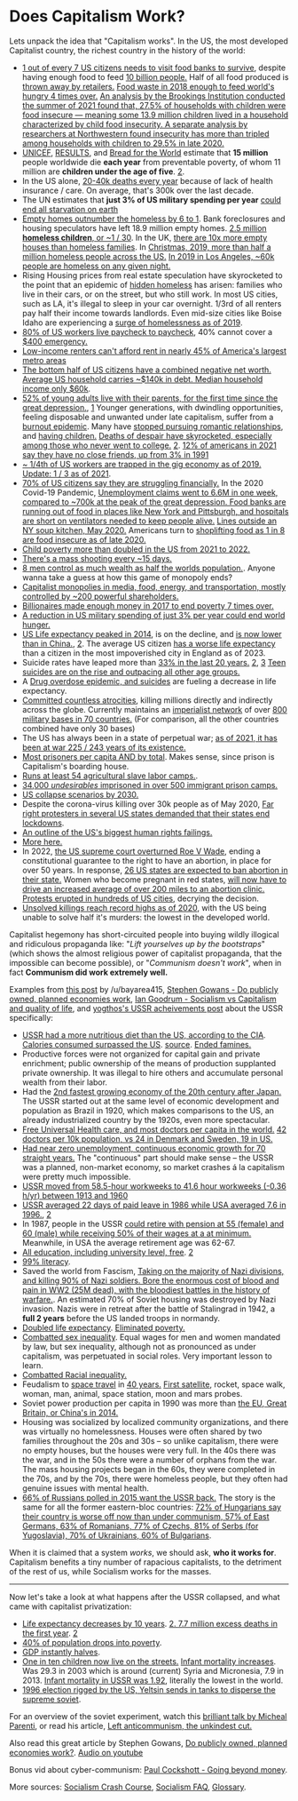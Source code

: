 # Does Capitalism Work?

Lets unpack the idea that "Capitalism works". In the US, the most developed Capitalist country, the richest country in the history of the world:

- [1 out of every 7 US citizens needs to visit food banks to survive](https://www.usatoday.com/story/news/nation/2014/08/17/hunger-study-food/14195585/), despite having enough food to feed [10 billion people.](https://www.oxfam.ca/there-enough-food-feed-world) Half of all food produced is [thrown away by retailers.](https://www.theguardian.com/environment/2016/jul/13/us-food-waste-ugly-fruit-vegetables-perfect) [Food waste in 2018 enough to feed world's hungry 4 times over.](https://reliefweb.int/report/world/food-waste-enough-feed-world-s-hungry-four-times-over) [An analysis by the Brookings Institution conducted the summer of 2021 found that, 27.5% of households with children were food insecure — meaning some 13.9 million children lived in a household characterized by child food insecurity. A separate analysis by researchers at Northwestern found insecurity has more than tripled among households with children to 29.5% in late 2020.](https://www.npr.org/2020/09/27/912486921/food-insecurity-in-the-u-s-by-the-numbers)
- [UNICEF](http://www.unicef.org/sowc06/pdfs/sowc06_chap1.pdf), [RESULTS](https://web.archive.org/web/20080527011602/http://www.results.org/website/article.asp?id=241), and [Bread for the World](http://www.bread.org/hunger/global/facts.html) estimate that **15 million** people worldwide die **each year** from preventable poverty, of whom 11 million are **children under the age of five**. [2](http://archive.is/2CvOW).
- In the US alone, [20-40k deaths every year](http://obamacarefacts.com/facts-on-deaths-due-to-lack-of-health-insurance-in-us/) because of lack of health insurance / care. On average, that's 300k over the last decade.
- The UN estimates that **just 3% of US military spending per year** [could end all starvation on earth](https://worldbeyondwar.org/explained)
- [Empty homes outnumber the homeless by 6 to 1](http://archive.today/2014.05.23-032153/http://www.huffingtonpost.com/richard-skip-bronson/post_733_b_692546.html). Bank foreclosures and housing speculators have left 18.9 million empty homes. [2.5 million **homeless children**, or ~1 / 30](https://www.newsweek.com/child-homelessness-us-reaches-historic-high-report-says-285052). In the UK, [there are 10x more empty houses than homeless families](http://www.mirror.co.uk/news/ampp3d/housing-crisis-10-empty-homes-5008151). In [Christmas, 2019, more than half a million homeless people across the US.](https://www.wsws.org/en/articles/2019/12/24/pers-d24.html) [In 2019 in Los Angeles, ~60k people are homeless on any given night.](http://www.laalmanac.com/social/so14.php)
- Rising Housing prices from real estate speculation have skyrocketed to the point that an epidemic of [hidden homeless](https://www.cbsnews.com/news/los-angeles-hidden-homeless-priced-out-cbsn-originals/) has arisen: families who live in their cars, or on the street, but who still work. In most US cities, such as LA, it's illegal to sleep in your car overnight. 1/3rd of all renters pay half their income towards landlords. Even mid-size cities like Boise Idaho are experiencing a [surge of homelessness as of 2019](https://www.kivitv.com/news/state-of-208/affordable-housing-crisis-leading-to-rise-in-first-time-homelessness-in-boise).
- [80% of US workers live paycheck to paycheck](https://www.theguardian.com/commentisfree/2018/jul/29/us-economy-workers-paycheck-robert-reich), 40% cannot cover a [$400 emergency.](http://theeconomiccollapseblog.com/archives/federal-reserve-more-than-4-out-of-10-americans-do-not-even-have-enough-money-to-cover-an-unexpected-400-expense)
- [Low-income renters can't afford rent in nearly 45% of America's largest metro areas](https://phys.org/news/2022-06-low-income-renters-rent-america-largest.html)
- [The bottom half of US citizens have a combined negative net worth.](https://www.timesunion.com/technology/businessinsider/article/One-brutal-sentence-captures-what-a-disaster-13882763.php) [Average US household carries ~$140k in debt. Median household income only $60k](https://www.usatoday.com/story/money/personalfinance/2017/11/18/a-foolish-take-heres-how-much-debt-the-average-us-household-owes/107651700/).
- [52% of young adults live with their parents, for the first time since the great depression.](https://www.pewresearch.org/fact-tank/2020/09/04/a-majority-of-young-adults-in-the-u-s-live-with-their-parents-for-the-first-time-since-the-great-depression/), [1](http://theeconomiccollapseblog.com/archives/goodbye-american-dream-the-average-u-s-household-is-137063-in-debt-and-38-4-of-millennials-live-with-their-parents) Younger generations, with dwindling opportunities, feeling disposable and unwanted under late capitalism, suffer from a [burnout epidemic](https://www.buzzfeednews.com/article/annehelenpetersen/millennials-burnout-generation-debt-work). Many have [stopped pursuing romantic relationships](https://www.theguardian.com/world/2013/oct/20/young-people-japan-stopped-having-sex), and [having children.](https://www.curbed.com/2019/7/19/20700379/raising-kids-cities-family-friendly) [Deaths of despair have skyrocketed, especially among those who never went to college.](https://archive.is/XSvWD) [2](https://www.gq-magazine.co.uk/article/hikikomori-japan). [12% of americans in 2021 say they have no close friends, up from 3% in 1991](https://www.americansurveycenter.org/research/the-state-of-american-friendship-change-challenges-and-loss/)
- [~ 1/4th of US workers are trapped in the gig economy as of 2019.](https://www.theguardian.com/commentisfree/2019/jun/02/gig-economy-us-trump-uber-california-robert-reich) [Update: 1 / 3 as of 2021](https://www.vox.com/recode/22651953/americans-gig-independent-workers-benefits-vacation-health-care-inequality).
- [70% of US citizens say they are struggling financially.](https://www.cbsnews.com/news/70-americans-are-struggling-financially/) In the 2020 Covid-19 Pandemic, [Unemployment claims went to 6.6M in one week, compared to ~700k at the peak of the great depression. Food banks are running out of food in places like New York and Pittsburgh, and hospitals are short on ventilators needed to keep people alive.](https://twitter.com/BenjaminNorton/status/1246607221846310917?s=20) [Lines outside an NY soup kitchen, May 2020.](https://twitter.com/ajitxsingh/status/1257120222323961857?s=20) Americans turn to [shoplifting food as 1 in 8 are food insecure as of late 2020.](https://www.seattletimes.com/business/stealing-to-survive-more-americans-are-shoplifting-food-as-aid-runs-out-in-the-pandemic/)
- [Child poverty more than doubled in the US from 2021 to 2022.](https://www.motherjones.com/politics/2023/09/child-poverty-rate-child-tax-credit/)
- [There's a mass shooting every ~15 days.](https://abcnews.go.com/US/deadly-mass-shootings-month-2019/story?id=63449799)
- [8 men control as much wealth as half the worlds population.](https://www.inc.com/melanie-curtin/meet-the-8-men-who-control-half-the-worlds-wealth.html). Anyone wanna take a guess at how this game of monopoly ends?
- [Capitalist monopolies in media, food, energy, and transportation, mostly controlled by ~200 powerful shareholders.](https://imgur.com/a/xgnEp)
- [Billionaires made enough money in 2017 to end poverty 7 times over.](https://www.newsweek.com/billionaires-money-end-poverty-report-786675)
- [A reduction in US military spending of just 3% per year could end world hunger.](https://www.sharing.org/information-centre/blogs/3-us-military-spending-could-end-starvation-earth)
- [US Life expectancy peaked in 2014](https://i.redd.it/6zo861tkn0441.png), is on the decline, and [is now lower than in China.](https://www.businessinsider.com/china-boasts-that-its-healthy-life-expectancy-beats-the-us-is-correct-2018-5), [2](https://www.reuters.com/article/us-health-life-expectancy/us-life-expectancy-declining-due-to-more-deaths-in-middle-age-idUSKBN1Y02C7). The average US citizen [has a worse life expectancy](https://nitter.net/jburnmurdoch/status/1641799698058035200) than a citizen in the most impoverished city in England as of 2023.
- Suicide rates have leaped more than [33% in the last 20 years.](https://politsturm.com/american-suicide-rate-up-33/) [2](https://www.cnn.com/2018/06/07/health/suicide-report-cdc/index.html), [3](https://www.washingtonpost.com/news/to-your-health/wp/2018/06/07/u-s-suicide-rates-rise-sharply-across-the-country-new-report-shows/?utm_term=.18c1060e6b2f) [Teen suicides are on the rise and outpacing all other age groups.](http://archive.is/Ips7C)
- A [Drug overdose epidemic, and suicides](https://www.latimes.com/science/story/2019-11-26/life-expectancy-decline-deaths-of-despair) are fueling a decrease in life expectancy.
- [Committed countless atrocities](https://github.com/dessalines/essays/blob/master/us_atrocities.md), killing millions directly and indirectly across the globe. Currently maintains an [imperialist network](https://youtube.com/watch?v=Df4R-xdKvpM) of over [800 military bases in 70 countries.](https://www.politico.com/magazine/story/2015/06/us-military-bases-around-the-world-119321) (For comparison, all the other countries combined have only 30 bases)
- The US has always been in a state of perpetual war; [as of 2021, it has been at war 225 / 243 years of its existence.](https://www.thenews.com.pk/print/595752-the-us-has-been-at-war-225-out-of-243-years-since-1776)
- [Most prisoners per capita AND by total](https://www.statista.com/statistics/262962/countries-with-the-most-prisoners-per-100-000-inhabitants/). Makes sense, since prison is Capitalism's boarding house.
- [Runs at least 54 agricultural slave labor camps.](https://en.wikipedia.org/wiki/Prison_farm#In_the_United_States_.28partial_list.29).
- [34,000 _undesirables_ imprisoned in over 500 immigrant prison camps.](https://en.wikipedia.org/wiki/U.S._Immigration_and_Customs_Enforcement#Detention_centers)
- [US collapse scenarios by 2030.](https://www.salon.com/2010/12/06/america_collapse_2025/)
- Despite the corona-virus killing over 30k people as of May 2020, [Far right protesters in several US states demanded that their states end lockdowns](https://www.vanityfair.com/news/2020/04/trump-supporters-protest-coronavirus-orders).
- [An outline of the US's biggest human rights failings.](http://download.people.com.cn/waiwen/eight15840920921.pdf)
- [More here.](https://github.com/dessalines/essays/blob/master/us_atrocities.md#workers-and-the-poor)
- In 2022, [the US supreme court overturned Roe V Wade](https://www.npr.org/2022/06/24/1102305878/supreme-court-abortion-roe-v-wade-decision-overturn), ending a constitutional guarantee to the right to have an abortion, in place for over 50 years. In response, [26 US states are expected to ban abortion in their state.](https://www.bloomberg.com/news/articles/2022-06-24/republican-strongholds-immediately-ban-abortions-post-roe-ruling) Women who become pregnant in red states, [will now have to drive an increased average of over 200 miles to an abortion clinic.](https://lemmygrad.ml/pictrs/image/22c32c14-c1e8-44f9-9c4b-24f270c251b9.jpeg) [Protests erupted in hundreds of US cities](https://www.bbc.com/news/world-us-canada-62109971), decrying the decision.
- [Unsolved killings reach record highs as of 2020](https://www.npr.org/2023/04/29/1172775448/people-murder-unsolved-killings-record-high), with the US being unable to solve half it's murders: the lowest in the developed world.

Capitalist hegemony has short-circuited people into buying wildly illogical and ridiculous propaganda like: "_Lift yourselves up by the bootstraps_" (which shows the almost religious power of capitalist propaganda, that the impossible can become possible), or "_Communism doesn't work_", when in fact **Communism did work extremely well.**

Examples from [this post](https://www.reddit.com/r/socialism/comments/86tqdd/but_socialism_doesnt_work_s/dw7qco0/) by /u/bayarea415, [Stephen Gowans - Do publicly owned, planned economies work](https://gowans.wordpress.com/2012/12/21/do-publicly-owned-planned-economies-work/), [Ian Goodrum - Socialism vs Capitalism and quality of life](https://threadreaderapp.com/thread/1136693839526223872.html), and [yogthos's USSR acheivements post](https://lemmygrad.ml/post/8636) about the USSR specifically:

- [USSR had a more nutritious diet than the US, according to the CIA](https://web.archive.org/web/20200120213518/https://www.cia.gov/library/readingroom/docs/CIA-RDP84B00274R000300150009-5.pdf). [Calories consumed surpassed the US](https://artir.files.wordpress.com/2016/05/compar1.png?w=640). [source](https://artir.wordpress.com/2016/05/11/the-soviet-union-food/). [Ended famines.](https://artir.wordpress.com/2017/02/04/the-soviet-series-from-farm-to-factory-stalins-industrial-revolution/)
- Productive forces were not organized for capital gain and private enrichment; public ownership of the means of production supplanted private ownership. It was illegal to hire others and accumulate personal wealth from their labor.
- Had the [2nd fastest growing economy of the 20th century after Japan.](https://artir.files.wordpress.com/2016/03/captura-de-pantalla-de-2016-05-26-10-15-23.png) The USSR started out at the same level of economic development and population as Brazil in 1920, which makes comparisons to the US, an already industrialized country by the 1920s, even more spectacular.
- [Free Universal Health care, and most doctors per capita in the world.](https://www.marxists.org/archive/newsholme/1933/red-medicine/index.htm) [42 doctors per 10k population, vs 24 in Denmark and Sweden, 19 in US.](http://www.sciencedirect.com/science/article/pii/0735675784900482)
- [Had near zero unemployment, continuous economic growth for 70 straight years.](https://homepages.warwick.ac.uk/~syrbe/pubs/FarmtoFactory.pdf) The "continuous" part should make sense – the USSR was a planned, non-market economy, so market crashes á la capitalism were pretty much impossible.
- [USSR moved from 58.5-hour workweeks to 41.6 hour workweeks (-0.36 h/yr) between 1913 and 1960](https://books.google.com/books?id=x8JYjwEACAAJ)
- [USSR averaged 22 days of paid leave in 1986 while USA averaged 7.6 in 1996.](https://www.ilo.org/public/libdoc/ilo/1994/94B09_66_englp2.pdf), [2](https://www.bls.gov/news.release/ebs.t05.htm)
- In 1987, people in the USSR [could retire with pension at 55 (female) and 60 (male) while receiving 50% of their wages at a at minimum.](https://www.ilo.org/public/libdoc/ilo/1994/94B09_66_englp2.pdf) Meanwhile, in USA the average retirement age was 62-67.
- [All education, including university level, free](http://www.revolutionarydemocracy.org/archive/PubEdUSSR.htm). [2](http://www.revolutionarydemocracy.org/archive/anglosov.htm)
- [99% literacy](https://en.wikipedia.org/wiki/Likbez).
- Saved the world from Fascism, [Taking on the majority of Nazi divisions, and killing 90% of Nazi soldiers. Bore the enormous cost of blood and pain in WW2 (25M dead), with the bloodiest battles in the history of warfare.](<https://en.wikipedia.org/wiki/Eastern_Front_(World_War_II)#Casualties>). An estimated 70% of Soviet housing was destroyed by Nazi invasion. Nazis were in retreat after the battle of Stalingrad in 1942, a **full 2 years** before the US landed troops in normandy.
- [Doubled life expectancy](https://en.wikipedia.org/wiki/Demographics_of_the_Soviet_Union). [Eliminated poverty.](https://gowans.wordpress.com/2011/12/20/we-lived-better-then/)
- [Combatted sex inequality](<https://en.wikisource.org/wiki/Constitution_of_the_Soviet_Union_(1977,_Unamended)>). Equal wages for men and women mandated by law, but sex inequality, although not as pronounced as under capitalism, was perpetuated in social roles. Very important lesson to learn.
- [Combatted Racial inequality.](https://www.theguardian.com/artanddesign/shortcuts/2016/jan/24/racial-harmony-in-a-marxist-utopia-how-the-soviet-union-capitalised-on-us-discrimination-in-pictures)
- Feudalism to [space travel](https://i.imgur.com/pe0tg2y.jpg) in [40 years.](https://wid.world/document/soviets-oligarchs-inequality-property-russia-1905-2016/) [First satellite](https://en.wikipedia.org/wiki/Soviet_space_program), rocket, space walk, woman, man, animal, space station, moon and mars probes.
- Soviet power production per capita in 1990 was more than [the EU, Great Britain, or China's in 2014.](https://i.imgur.com/7HIm6qi.png)
- Housing was socialized by localized community organizations, and there was virtually no homelessness. Houses were often shared by two families throughout the 20s and 30s – so unlike capitalism, there were no empty houses, but the houses were very full. In the 40s there was the war, and in the 50s there were a number of orphans from the war. The mass housing projects began in the 60s, they were completed in the 70s, and by the 70s, there were homeless people, but they often had genuine issues with mental health.
- [66% of Russians polled in 2015 want the USSR back.](https://www.rferl.org/a/russian-regret-at-soviet-collapse-stands-at-14-year-high-poll-shows/29664759.html) The story is the same for all the former eastern-bloc countries: [72% of Hungarians say their country is worse off now than under communism, 57% of East Germans, 63% of Romanians, 77% of Czechs, 81% of Serbs (for Yugoslavia), 70% of Ukrainians, 60% of Bulgarians](https://medium.com/@rsahthion/communist-nostalgia-as-the-reality-of-bourgeois-democracy-hits-home-in-eastern-europe-3960aa341560).

When it is claimed that a system _works_, we should ask, **who it works for**. Capitalism benefits a tiny number of rapacious capitalists, to the detriment of the rest of us, while Socialism works for the masses.

---

Now let's take a look at what happens after the USSR collapsed, and what came with capitalist privatization:

- [Life expectancy decreases by 10 years](https://en.wikipedia.org/wiki/Demographics_of_Russia#Life_expectancy). [2. ](https://i.stack.imgur.com/8Fj8E.png) [7.7 million excess deaths in the first year](http://www.academia.edu/1072631/Review_Red_Plenty_by_Francis_Spufford). [2](https://www.ncbi.nlm.nih.gov/pmc/articles/PMC259165/)
- [40% of population drops into poverty](https://www.wsws.org/en/articles/2003/07/unpo-j28.html).
- [GDP instantly halves](https://upload.wikimedia.org/wikipedia/commons/9/92/Soviet_Union_GDP_per_capita.gif).
- [One in ten children now live on the streets.](https://www.theglobeandmail.com/news/world/an-epidemic-of-street-kids-overwhelms-russian-cities/article4141933/) [Infant mortality increases](https://knoema.com/atlas/Russian-Federation/Nenets-Autonomous-District/topics/Demographics/Mortality/Infant-mortality-rate-deaths-before-age-1-per-1000-live-births). Was 29.3 in 2003 which is around (current) Syria and Micronesia, 7.9 in 2013. [Infant mortality in USSR was 1.92](https://en.wikipedia.org/wiki/Demographics_of_the_Soviet_Union#Life_expectancy_and_infant_mortality), literally the lowest in the world.
- [1996 election rigged by the US, Yeltsin sends in tanks to disperse the supreme soviet](https://en.wikipedia.org/wiki/Russian_presidential_election,_1996).

For an overview of the soviet experiment, watch this [brilliant talk by Micheal Parenti](https://youtube.com/watch?v=z7WmYEoNtPY), or read his article, [Left anticommunism, the unkindest cut.](http://www.greanvillepost.com/2015/05/23/left-anticommunism-the-unkindest-cut/)

Also read this great article by Stephen Gowans, [Do publicly owned, planned economies work?](https://gowans.wordpress.com/2012/12/21/do-publicly-owned-planned-economies-work/). [Audio on youtube](https://youtube.com/watch?v=mYf3gZZFa0k&list=PL0-IkmzWbjobDdDbSC_YgZfV94BQiRIB8)

Bonus vid about cyber-communism: [Paul Cockshott - Going beyond money](https://youtube.com/watch?v=cI01-5zhwdA).

More sources: [Socialism Crash Course](https://github.com/dessalines/essays/blob/master/crash_course_socialism.md), [Socialism FAQ](https://github.com/dessalines/essays/blob/master/socialism_faq.md), [Glossary](https://github.com/dessalines/essays/blob/master/glossary_of_socialist_terms.md).
